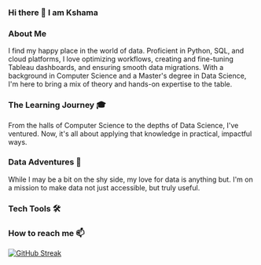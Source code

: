### Hi there 👋 I am Kshama

### About Me
I find my happy place in the world of data. Proficient in Python, SQL, and cloud platforms, I love optimizing workflows, creating and fine-tuning Tableau dashboards, and ensuring smooth data migrations. With a background in Computer Science and a Master's degree in Data Science, I'm here to bring a mix of theory and hands-on expertise to the table.

### The Learning Journey 🎓 
From the halls of Computer Science to the depths of Data Science, I've ventured. Now, it's all about applying that knowledge in practical, impactful ways.

### Data Adventures 💼 
While I may be a bit on the shy side, my love for data is anything but. I'm on a mission to make data not just accessible, but truly useful.

### Tech Tools 🛠️ 

### How to reach me 📫 

[![GitHub Streak](https://github-readme-streak-stats.herokuapp.com?user=kshamaakumar&theme=nordfox&exclude_days=Sun%2CSat)](https://git.io/streak-stats)

